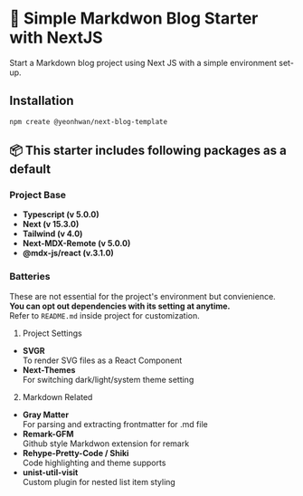 # 📝 Simple Markdwon Blog Starter with NextJS

Start a Markdown blog project using Next JS with a simple environment set-up.

## Installation

`npm create @yeonhwan/next-blog-template`

## 📦 This starter includes following packages as a default

### Project Base

- **Typescript (v 5.0.0)**
- **Next (v 15.3.0)**
- **Tailwind (v 4.0)**
- **Next-MDX-Remote (v 5.0.0)**
- **@mdx-js/react (v.3.1.0)**

### Batteries

These are not essential for the project's environment but convienience.\
**You can opt out dependencies with its setting at anytime.**\
Refer to `README.md` inside project for customization.

1. Project Settings

- **SVGR**\
  To render SVG files as a React Component
- **Next-Themes**\
  For switching dark/light/system theme setting

2. Markdown Related

- **Gray Matter**\
  For parsing and extracting frontmatter for .md file
- **Remark-GFM**\
  Github style Markdwon extension for remark
- **Rehype-Pretty-Code / Shiki**\
  Code highlighting and theme supports
- **unist-util-visit**\
  Custom plugin for nested list item styling
